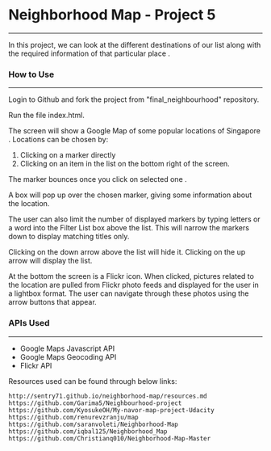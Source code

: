 # Neighborhood Map - Project 5
---
In this project, we can look at the different destinations of our list along with the required information of that particular place .

### How to Use
---
Login to Github and fork the project from "final_neighbourhood" repository.

Run the file index.html.

The screen will show a Google Map of some popular locations of Singapore . Locations can be chosen by:
1. Clicking on a marker directly
2. Clicking on an item in the list on the bottom right of the screen.

The marker bounces once you click on selected one .

A box will pop up over the chosen marker, giving some information about the location.

The user can also limit the number of displayed markers by typing letters or a word into the Filter List box above the list. This will narrow the markers down to display matching titles only.

Clicking on the down arrow above the list will hide it. Clicking on the up arrow will display the list.

At the bottom the screen is a Flickr icon. When clicked, pictures related to the location are pulled from Flickr photo feeds and displayed for the user in a lightbox format. The user can navigate through these photos using the arrow buttons that appear.

### APIs Used
---
- Google Maps Javascript API
- Google Maps Geocoding API
- Flickr API


Resources used can be found through below links:
	
	http://sentry71.github.io/neighborhood-map/resources.md
	https://github.com/Garima5/Neighbourhood-project
	https://github.com/KyosukeOH/My-navor-map-project-Udacity
	https://github.com/renurevzranju/map
	https://github.com/saranvoleti/Neighborhood-Map
	https://github.com/iqbal125/Neighborhood_Map
	https://github.com/Christianq010/Neighborhood-Map-Master

